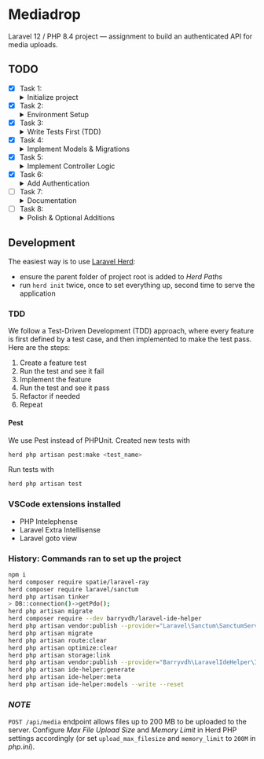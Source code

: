# Mediadrop

Laravel 12 / PHP 8.4 project — assignment to build an authenticated API for media uploads.

## TODO

- [X] Task 1:
    <details>
    <summary>Initialize project</summary>
    <p>Use Laravel Herd to initialize the project. Use PHP 8.4 and Laravel 12. Replace PHPUnit with Pest. Initialize git repository and push to GitHub.</p>
    </details>
- [X] Task 2:
    <details>
    <summary>Environment Setup</summary>
    <p>Configure .env, set up postgres database (use Docker), run migrations, install and link required packages (Sanctum, Ray).</p>
    </details>
- [X] Task 3:
    <details>
    <summary>Write Tests First (TDD)</summary>
    <p>Create feature tests for the media upload endpoint covering authentication, validation, and database storage. One test, one implementation, then next test, next implementation, etc.</p>
    </details>
- [X] Task 4:
    <details>
    <summary>Implement Models & Migrations</summary>
    <p>Define the <code>Media</code> model with UUIDv7 IDs, create a migration including title, description, file path, media (MIME) type, and size columns.</p>
    </details>
- [X] Task 5:
    <details>
    <summary>Implement Controller Logic</summary>
    <p>Build <code>MediaController@store</code> to handle uploads, store files on the public disk, create DB records, and return metadata + public URL.</p>
    </details>
- [X] Task 6:
    <details>
    <summary>Add Authentication</summary>
    <p>Use Laravel Sanctum for token-based authentication and protect the API route with <code>auth:sanctum</code> middleware.</p>
    </details>
- [ ] Task 7:
    <details>
    <summary>Documentation</summary>
    <p>Document setup steps, API endpoint details, and testing instructions in this README.</p>
    </details>
- [ ] Task 8:
    <details>
    <summary>Polish & Optional Additions</summary>
    <p>Run tests, clean up code, add Ray debugging, and consider extending with Livewire for a simple upload UI.</p>
    </details>

## Development

The easiest way is to use [Laravel Herd](https://herd.laravel.com/docs/macos/getting-started/installation):
- ensure the parent folder of project root is added to *Herd Paths*
- run `herd init` twice, once to set everything up, second time to serve the application

### TDD

We follow a Test-Driven Development (TDD) approach, where every feature is first defined by a test case, and then implemented to make the test pass. Here are the steps:

1. Create a feature test
2. Run the test and see it fail
3. Implement the feature
4. Run the test and see it pass
5. Refactor if needed
6. Repeat

#### Pest

We use Pest instead of PHPUnit. Created new tests with

```bash
herd php artisan pest:make <test_name>
```

Run tests with

```bash
herd php artisan test
```

### VSCode extensions installed

- PHP Intelephense
- Laravel Extra Intellisense
- Laravel goto view

### History: Commands ran to set up the project

```bash
npm i
herd composer require spatie/laravel-ray
herd composer require laravel/sanctum
herd php artisan tinker
> DB::connection()->getPdo();
herd php artisan migrate
herd composer require --dev barryvdh/laravel-ide-helper
herd php artisan vendor:publish --provider="Laravel\Sanctum\SanctumServiceProvider"
herd php artisan migrate
herd php artisan route:clear
herd php artisan optimize:clear
herd php artisan storage:link
herd php artisan vendor:publish --provider="Barryvdh\LaravelIdeHelper\IdeHelperServiceProvider" --tag=config
herd php artisan ide-helper:generate
herd php artisan ide-helper:meta
herd php artisan ide-helper:models --write --reset
```

### *NOTE*

`POST /api/media` endpoint allows files up to 200 MB to be uploaded to the server. Configure *Max File Upload Size* and *Memory Limit* in Herd PHP settings accordingly (or set `upload_max_filesize` and `memory_limit` to `200M` in *php.ini*).
